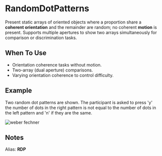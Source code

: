 # RandomDotPatterns

Present static arrays of oriented objects where a proportion share a **coherent orientation** and the remainder are random; no coherent **motion** is present. Supports multiple apertures to show two arrays simultaneously for comparison or discrimination tasks.

## When To Use

- Orientation coherence tasks without motion.
- Two-array (dual aperture) comparisons.
- Varying orientation coherence to control difficulty.

## Example

Two random dot patterns are shown. The participant is asked to press 'y' the number of dots in the right pattern is not equal to the number of dots in the left pattern and 'n' if they are the same.

![weber fechner](../../img/stimuli/weber_fechner.png)

## Notes

Alias: **RDP**